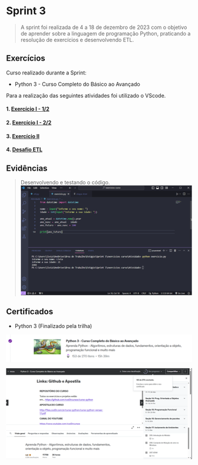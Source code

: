 # Sprint 3

> A sprint foi realizada de 4 a 18 de dezembro de 2023 com o objetivo de aprender sobre a linguagem de programação Python, praticando a resolução de exercícios e desenvolvendo ETL.

## Exercícios  

Curso realizado durante a Sprint:
- Python 3 - Curso Completo do Básico ao Avançado

Para a realização das seguintes atividades foi utilizado o VScode.

#### 1. [Exercício I - 1/2](exercicios/exercicio1.py)

#### 2. [Exercício I - 2/2](exercicios/exercicio2.py)

#### 3. [Exercício II](exercicios/exercicio3.py)

#### 4. [Desafio ETL](exercicios/desafio/README.md)


## Evidências

> Desenvolvendo e testando o código.
![Testando o código](evidencias/evidencia.png)

## Certificados

- Python 3 (Finalizado pela trilha)

![Curso de Python finalizado](certificados/finalizacao1.png)

![Curso de Python finalizado](certificados/finalizacao2.png)

